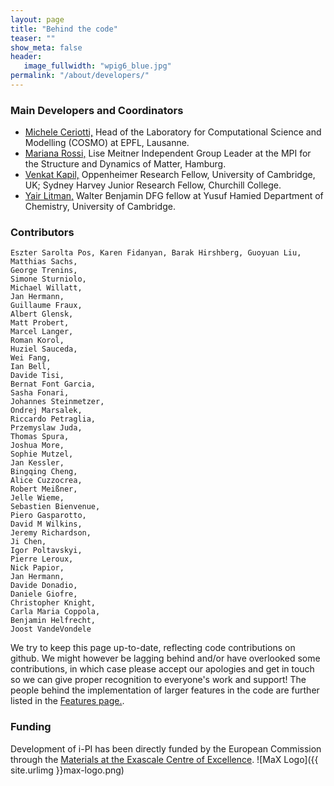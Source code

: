 ```yaml
---
layout: page
title: "Behind the code"
teaser: ""
show_meta: false
header:
   image_fullwidth: "wpig6_blue.jpg"
permalink: "/about/developers/"
---
```


### Main Developers and Coordinators
 - [Michele Ceriotti,](https://people.epfl.ch/michele.ceriotti?lang=en)
   Head of the Laboratory for Computational Science and Modelling (COSMO)
   at EPFL, Lausanne. 
 - [Mariana Rossi,](http://th.fhi-berlin.mpg.de/groups/sabia/)
   Lise Meitner Independent Group Leader at the MPI for the Structure and Dynamics of Matter, Hamburg.
 - [Venkat Kapil,](https://venkatkapil24.github.io/) 
   Oppenheimer Research Fellow, University of Cambridge, UK; Sydney Harvey Junior Research Fellow, Churchill College.
 - [Yair Litman,](https://litman90.github.io/website/)
   Walter Benjamin DFG fellow at Yusuf Hamied Department of Chemistry, University of Cambridge.

### Contributors
	Eszter Sarolta Pos, Karen Fidanyan, Barak Hirshberg, Guoyuan Liu,
	Matthias Sachs,
	George Trenins,
	Simone Sturniolo,
	Michael Willatt,
	Jan Hermann,
	Guillaume Fraux,
	Albert Glensk,
	Matt Probert,
	Marcel Langer,
	Roman Korol,
	Huziel Sauceda,
	Wei Fang,
	Ian Bell,
	Davide Tisi,
	Bernat Font Garcia,
	Sasha Fonari,
	Johannes Steinmetzer,
	Ondrej Marsalek,
	Riccardo Petraglia,
	Przemyslaw Juda,
	Thomas Spura,
	Joshua More,
	Sophie Mutzel,
	Jan Kessler,
	Bingqing Cheng,
	Alice Cuzzocrea,
	Robert Meißner,
	Jelle Wieme,
	Sebastien Bienvenue,
	Piero Gasparotto,
	David M Wilkins,
	Jeremy Richardson,
	Ji Chen,
	Igor Poltavskyi,
	Pierre Leroux,
	Nick Papior,
	Jan Hermann,
	Davide Donadio,
	Daniele Giofre,
	Christopher Knight,
	Carla Maria Coppola,
	Benjamin Helfrecht,
	Joost VandeVondele

<!-- - [Riccardo Petraglia,]()
 - [Ondrej Marsalek,](https://github.com/OndrejMarsalek) Charles University, Prague.
 - [Joshua More]()
 - [Thomas Spura](https://github.com/tomspur)
 - [Igor Poltavski](https://github.com/ipoltavskyi)
 - [Benjamin Helfrecht]()
 - [Sophie Mutzel]()
 - Many many maaaaaany others we will soon list! -->

We try to keep this page up-to-date, reflecting code contributions
on github. We might however be lagging behind and/or have overlooked
some contributions, in which case please accept our apologies and get
in touch so we can give proper recognition to everyone's work and 
support! The people behind the implementation of larger features in the
code are further listed in the [Features page.](https://ipi-code.org/about/features/).

### Funding

Development of i-PI has been directly funded by 
the European Commission through the [Materials at the 
Exascale Centre of Excellence](http://www.max-centre.eu/).
![MaX Logo]({{ site.urlimg }}max-logo.png)
